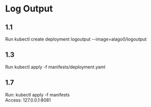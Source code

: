 # Log Output

## 1.1
Run kubectl create deployment logoutput --image=alago0/logoutput 

## 1.3
Run kubectl apply -f manifests/deployment.yaml

## 1.7
Run: kubectl apply -f manifests </br>
Access: 127.0.0.1:8081
